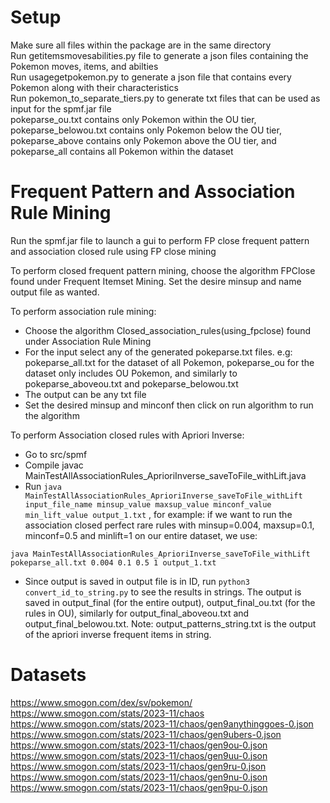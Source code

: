 Setup
===
Make sure all files within the package are in the same directory  
Run getitemsmovesabilities.py file to generate a json files containing the Pokemon moves, items, and abilties  
Run usagegetpokemon.py to generate a json file that contains every Pokemon along with their characteristics  
Run pokemon_to_separate_tiers.py to generate txt files that can be used as input for the spmf.jar file  
pokeparse_ou.txt contains only Pokemon within the OU tier, pokeparse_belowou.txt contains only Pokemon below the OU tier, pokeparse_above contains only Pokemon above the OU tier, and pokeparse_all contains all Pokemon within the dataset  

Frequent Pattern and Association Rule Mining
===

Run the spmf.jar file to launch a gui to perform FP close frequent pattern and association closed rule using FP close mining

To perform closed frequent pattern mining, choose the algorithm FPClose found under Frequent Itemset Mining. Set the desire minsup and name output file as wanted.

To perform association rule mining:
+ Choose the algorithm Closed_association_rules(using_fpclose) found under Association Rule Mining
+ For the input select any of the generated pokeparse.txt files. e.g: pokeparse_all.txt for the dataset of all Pokemon, pokeparse_ou for the dataset only includes OU Pokemon, and similarly to pokeparse_aboveou.txt and pokeparse_belowou.txt
+ The output can be any txt file  
+ Set the desired minsup and minconf then click on run algorithm to run the algorithm  

To perform Association closed rules with Apriori Inverse:
+ Go to src/spmf
+ Compile javac MainTestAllAssociationRules_AprioriInverse_saveToFile_withLift.java
+ Run ```java MainTestAllAssociationRules_AprioriInverse_saveToFile_withLift input_file_name minsup_value maxsup_value minconf_value min_lift_value output_1.txt```
, for example: if we want to run the association closed perfect rare rules with minsup=0.004, maxsup=0.1, minconf=0.5 and minlift=1 on our entire dataset, we use:
```
java MainTestAllAssociationRules_AprioriInverse_saveToFile_withLift pokeparse_all.txt 0.004 0.1 0.5 1 output_1.txt
```
+ Since output is saved in output file is in ID, run ```python3 convert_id_to_string.py``` to see the results in strings. The output is saved in output_final (for the entire output), output_final_ou.txt (for the rules in OU), similarly for output_final_aboveou.txt and output_final_belowou.txt. Note: output_patterns_string.txt is the output of the apriori inverse frequent items in string. 



Datasets
===
https://www.smogon.com/dex/sv/pokemon/  
https://www.smogon.com/stats/2023-11/chaos  
https://www.smogon.com/stats/2023-11/chaos/gen9anythinggoes-0.json   
https://www.smogon.com/stats/2023-11/chaos/gen9ubers-0.json  
https://www.smogon.com/stats/2023-11/chaos/gen9ou-0.json  
https://www.smogon.com/stats/2023-11/chaos/gen9uu-0.json  
https://www.smogon.com/stats/2023-11/chaos/gen9ru-0.json  
https://www.smogon.com/stats/2023-11/chaos/gen9nu-0.json  
https://www.smogon.com/stats/2023-11/chaos/gen9pu-0.json  